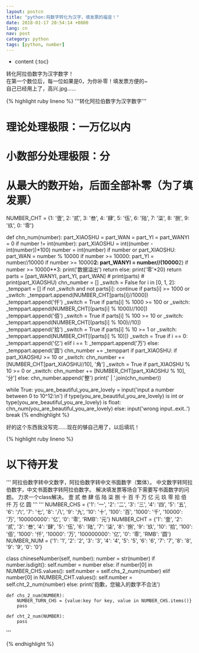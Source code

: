 ```yaml
---
layout: postcn
title: "python:将数字转化为汉字，填发票的福音！"
date: 2018-01-17 20:54:14 +0800
lang: cn
nav: post
category: python
tags: [python, number]
---
```


* content
{:toc}

转化阿拉伯数字为汉字数字！  
在第一个数位后，每一位如果是0，为你补零！填发票方便的~  
自己已经用上了，高兴.jpg……
<!-- more -->
{% highlight ruby lineno %}
'''转化阿拉伯数字为汉字数字'''
# 理论处理极限：一万亿以内
# 小数部分处理极限：分
# 从最大的数开始，后面全部补零（为了填发票）
NUMBER_CHT = {1: '壹', 2: '贰', 3: '叁', 4: '肆', 5: '伍',
              6: '陆', 7: '柒', 8: '捌', 9: '玖', 0: '零'}


def chn_num(number):
    part_XIAOSHU = part_WAN = part_YI = part_WANYI = 0
    if number != int(number):
        part_XIAOSHU = int((number - int(number))*100)
        number = int(number)
    if number or part_XIAOSHU:
        part_WAN = number % 10000
        if number >= 10000:
            part_YI = number//10000
            if number >= 10000**2:
                part_WANYI = number//(10000**2)
                if number >= 10000**3:
                    print('数据溢出')
                    return
    else:
        print('零'*20)
        return
    parts = [part_WANYI, part_YI, part_WAN]
    # print(parts)
    # print(part_XIAOSHU)
    chn_number = []
    _switch = False
    for i in [0, 1, 2]:
        _temppart = []
        if not _switch and not parts[i]:
            continue
        if parts[i] >= 1000 or _switch:
            _temppart.append(NUMBER_CHT[parts[i]//1000])
            _temppart.append('仟')
            _switch = True
        if parts[i] % 1000 >= 100 or _switch:
            _temppart.append(NUMBER_CHT[(parts[i] % 1000)//100])
            _temppart.append('佰')
            _switch = True
        if parts[i] % 100 >= 10 or _switch:
            _temppart.append(NUMBER_CHT[(parts[i] % 100)//10])
            _temppart.append('拾')
            _switch = True
        if parts[i] % 10 >= 1 or _switch:
            _temppart.append(NUMBER_CHT[(parts[i] % 10)])
            _switch = True
        if i == 0:
            _temppart.append('亿')
        elif i == 1:
            _temppart.append('万')
        else:
            _temppart.append('圆')
        chn_number += _temppart
    if part_XIAOSHU:
        if part_XIAOSHU >= 10 or _switch:
            chn_number += [NUMBER_CHT[part_XIAOSHU//10], '角']
            _switch = True
        if part_XIAOSHU % 10 >= 0 or _switch:
            chn_number += [NUMBER_CHT[part_XIAOSHU % 10], '分']
    else:
        chn_number.append('整')
    print(' | '.join(chn_number))

while True:
    you_are_beautiful_you_are_lovely = input('input a number between 0 to 10^12:\n')
    if type(you_are_beautiful_you_are_lovely) is int or\
       type(you_are_beautiful_you_are_lovely) is float:
       chn_num(you_are_beautiful_you_are_lovely)
    else:
        input('wrong input..exit..')
        break
{% endhighlight %}

好的这个东西我没写完……现在的够自己用了，以后填坑！

{% highlight ruby lineno %}
# 以下待开发
'''
阿拉伯数字转中文数字，阿拉伯数字转中文书面数字（繁体）。
中文数字转阿拉伯数字，中文书面数字转阿拉伯数字。
解决填发票等场合下需要写书面数字的问题。
力求一个class解决。
壹   贰   叁   肆   伍   陆   柒   捌
十   百   千   万   亿   元
玖   零   拾   佰   仟   万   亿   圆
'''
'''
NUMBER_CHS = {'1': '一', '2': '二', '3': '三', '4': '四', '5': '五',
              '6': '六', '7': '七', '8': '八', '9': '九', '10': '十',
              '100': '百', '1000': '千', '10000': '万', '100000000': '亿',
              '0': '零', 'RMB': '元'}
NUMBER_CHT = {'1': '壹', '2': '贰', '3': '叁', '4': '肆', '5': '伍',
              '6': '陆', '7': '柒', '8': '捌', '9': '玖', '10': '拾',
              '100': '佰', '1000': '仟', '10000': '万', '100000000': '亿',
              '0': '零', 'RMB': '圆'}
NUMBER_NUM = {'1': '1', '2': '2', '3': '3', '4': '4', '5': '5',
              '6': '6', '7': '7', '8': '8', '9': '9', '0': '0'}


class chineseNumber(self, number):
    number = str(number)
    if number.isdigit():
        self.number = number
    else:
        if number[0] in NUMBER_CHS.values():
            self.number = self.chs_2_num(number)
        elif number[0] in NUMBER_CHT.values():
            self.number = self.cht_2_num(number)
        else:
            print('抱歉，您输入的数字不合法')

    def chs_2_num(NUMBER):
        NUMBER_TURN_CHS = {value:key for key, value in NUMBER_CHS.items()}
        pass

    def cht_2_num(NUMBER):
        pass
'''

{% endhighlight %}